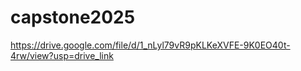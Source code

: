 # capstone2025

https://drive.google.com/file/d/1_nLyl79vR9pKLKeXVFE-9K0EO40t-4rw/view?usp=drive_link
